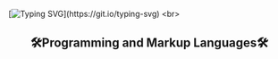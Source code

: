 [![Typing SVG](https://readme-typing-svg.demolab.com?font=arial&weight=900&size=23&pause=1000&color=00F70E&random=false&width=435&separator=%3C&lines=Console.WriteLine(%22Hi!+I'm+Jose+%F0%9F%91%8B%F0%9F%8F%BC%F0%9F%98%81%22);)](https://git.io/typing-svg)
<br>
<h2 align="center">🛠️Programming and Markup Languages🛠️</h2>
